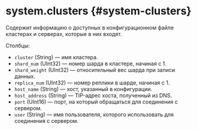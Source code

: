 # system.clusters {#system-clusters}

Содержит информацию о доступных в конфигурационном файле кластерах и серверах, которые в них входят.

Столбцы:

-   `cluster` (String) — имя кластера.
-   `shard_num` (UInt32) — номер шарда в кластере, начиная с 1.
-   `shard_weight` (UInt32) — относительный вес шарда при записи данных.
-   `replica_num` (UInt32) — номер реплики в шарде, начиная с 1.
-   `host_name` (String) — хост, указанный в конфигурации.
-   `host_address` (String) — TIP-адрес хоста, полученный из DNS.
-   `port` (UInt16) — порт, на который обращаться для соединения с сервером.
-   `user` (String) — имя пользователя, которого использовать для соединения с сервером.

